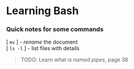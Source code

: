 # Learning Bash
### Quick notes for some commands

[ `mv` ] - _rename_ the document  
[ `ls -l` ] - list files with details  

> TODO: Learn what is _named pipes_, page 38
